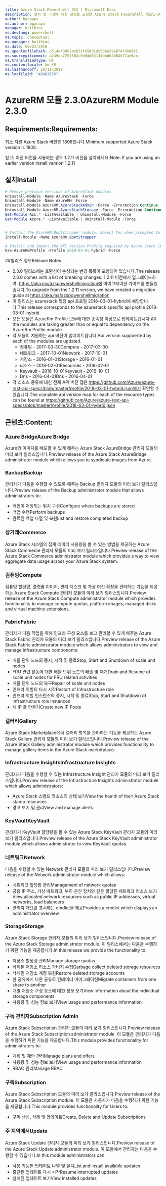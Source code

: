 ```yaml
---
title: Azure Stack PowerShell 개요 | Microsoft Docs
description: 설치 및 구성에 대한 설명을 포함한 Azure Stack PowerShell 개요입니다.
author: bganapa
ms.author: bganapa
manager: knithinc
ms.devlang: powershell
ms.topic: conceptual
ms.manager: knithinc
ms.date: 09/21/2018
ms.openlocfilehash: d514e43d82bcb51f65831dc506e58e8747db0381
ms.sourcegitcommit: a749eb729f583c9d0dd86141bbd04984d77ae9ab
ms.translationtype: HT
ms.contentlocale: ko-KR
ms.lasthandoff: 10/11/2018
ms.locfileid: "48882676"
---
```

# <a name="azurerm-module-230"></a><span data-ttu-id="a102a-103">AzureRM 모듈 2.3.0</span><span class="sxs-lookup"><span data-stu-id="a102a-103">AzureRM Module 2.3.0</span></span>

## <a name="requirements"></a><span data-ttu-id="a102a-104">Requirements:</span><span class="sxs-lookup"><span data-stu-id="a102a-104">Requirements:</span></span>
<span data-ttu-id="a102a-105">최소 지원 Azure Stack 버전은 1808입니다.</span><span class="sxs-lookup"><span data-stu-id="a102a-105">Minimum supported Azure Stack version is 1808.</span></span>

<span data-ttu-id="a102a-106">참고: 이전 버전을 사용하는 경우 1.2.11 버전을 설치하세요.</span><span class="sxs-lookup"><span data-stu-id="a102a-106">Note: If you are using an earlier version install version 1.2.11</span></span>


## <a name="install"></a><span data-ttu-id="a102a-107">설치</span><span class="sxs-lookup"><span data-stu-id="a102a-107">Install</span></span>
```powershell
# Remove previous versions of AzureStack modules
Uninstall-Module -Name AzureStack -Force 
Uninstall-Module -Name AzureRM -Force 
Uninstall-Module AzureRM.AzureStackAdmin -Force -ErrorAction Continue
Uninstall-Module AzureRM.AzureStackStorage -Force -ErrorAction Continue
Get-Module Azs.* -ListAvailable | Uninstall-Module -Force
Get-Module Azure.* -ListAvailable | Uninstall-Module -Force


# Install the AzureRM.Bootstrapper module. Select Yes when prompted to install NuGet
Install-Module -Name AzureRm.BootStrapper

# Install and import the API Version Profile required by Azure Stack into the current PowerShell session.
Use-AzureRmProfile -Profile 2018-03-01-hybrid -Force

```

##<a name="release-notes"></a><span data-ttu-id="a102a-108">릴리스 정보</span><span class="sxs-lookup"><span data-stu-id="a102a-108">Release Notes</span></span>
* <span data-ttu-id="a102a-109">2.3.0 릴리스에는 호환성이 손상되는 변경 목록이 포함되어 있습니다.</span><span class="sxs-lookup"><span data-stu-id="a102a-109">The release 2.3.0 comes with a list of breaking changes.</span></span> <span data-ttu-id="a102a-110">1.2.11 버전에서 업그레이드하여, https://aka.ms/azspowershellmigration에 마이그레이션 가이드를 만들었습니다.</span><span class="sxs-lookup"><span data-stu-id="a102a-110">To upgrade from the 1.2.11 version, we have created a migration guide at https://aka.ms/azspowershellmigration</span></span>
* <span data-ttu-id="a102a-111">이 릴리스는 azurestack 특정 api 프로필 2018-03-01-hybrid에 해당합니다.</span><span class="sxs-lookup"><span data-stu-id="a102a-111">This release corresponds to the azurestack specific api profile 2018-03-01-hybrid</span></span>
* <span data-ttu-id="a102a-112">모든 모듈은 AzureRm.Profile 모듈에 대한 종속성 이상으로 업데이트됩니다.</span><span class="sxs-lookup"><span data-stu-id="a102a-112">All the modules are taking greater than or equal to dependency on the AzureRm.Profile module.</span></span>
* <span data-ttu-id="a102a-113">각 모듈이 지원하는 api 버전이 업데이트됩니다.</span><span class="sxs-lookup"><span data-stu-id="a102a-113">Api version suppoerted by  each of the modules are updated.</span></span> 
    * <span data-ttu-id="a102a-114">컴퓨팅 - 2017-03-30</span><span class="sxs-lookup"><span data-stu-id="a102a-114">Compute - 2017-03-30</span></span>
    * <span data-ttu-id="a102a-115">네트워크 - 2017-10-01</span><span class="sxs-lookup"><span data-stu-id="a102a-115">Network - 2017-10-01</span></span>
    * <span data-ttu-id="a102a-116">저장소 - 2016-01-01</span><span class="sxs-lookup"><span data-stu-id="a102a-116">Storage - 2016-01-01</span></span>
    * <span data-ttu-id="a102a-117">리소스 - 2018-02-01</span><span class="sxs-lookup"><span data-stu-id="a102a-117">Resources - 2018-02-01</span></span>
    * <span data-ttu-id="a102a-118">Keyvault - 2016-10-01</span><span class="sxs-lookup"><span data-stu-id="a102a-118">Keyvault - 2016-10-01</span></span>
    * <span data-ttu-id="a102a-119">Dns - 2016-04-01</span><span class="sxs-lookup"><span data-stu-id="a102a-119">Dns - 2016-04-01</span></span>
* <span data-ttu-id="a102a-120">각 리소스 종류에 대한 전체 API 버전 맵은 https://github.com/Azure/azure-rest-api-specs/blob/master/profile/2018-03-01-hybrid.json에서 확인할 수 있습니다.</span><span class="sxs-lookup"><span data-stu-id="a102a-120">The complete api version map for each of the resource types can be found at https://github.com/Azure/azure-rest-api-specs/blob/master/profile/2018-03-01-hybrid.json</span></span>

## <a name="content"></a><span data-ttu-id="a102a-121">콘텐츠:</span><span class="sxs-lookup"><span data-stu-id="a102a-121">Content:</span></span>
### <a name="azure-bridge"></a><span data-ttu-id="a102a-122">Azure Bridge</span><span class="sxs-lookup"><span data-stu-id="a102a-122">Azure Bridge</span></span>
<span data-ttu-id="a102a-123">Azure의 이미지를 배포할 수 있게 해주는 Azure Stack AzureBridge 관리자 모듈의 미리 보기 릴리스입니다.</span><span class="sxs-lookup"><span data-stu-id="a102a-123">Preview release of the Azure Stack AzureBridge administrator module which allows you to syndicate images from Azure.</span></span>

### <a name="backup"></a><span data-ttu-id="a102a-124">Backup</span><span class="sxs-lookup"><span data-stu-id="a102a-124">Backup</span></span>
<span data-ttu-id="a102a-125">관리자가 다음을 수행할 수 있도록 해주는 Backup 관리자 모듈의 미리 보기 릴리스입니다.</span><span class="sxs-lookup"><span data-stu-id="a102a-125">Preview release of the Backup administrator module that allows administrators to:</span></span>
- <span data-ttu-id="a102a-126">백업이 저장되는 위치 구성</span><span class="sxs-lookup"><span data-stu-id="a102a-126">Configure where backups are stored</span></span>
- <span data-ttu-id="a102a-127">백업 수행</span><span class="sxs-lookup"><span data-stu-id="a102a-127">Perform backups</span></span>
- <span data-ttu-id="a102a-128">완료된 백업 나열 및 복원</span><span class="sxs-lookup"><span data-stu-id="a102a-128">List and restore completed backup</span></span>

### <a name="commerce"></a><span data-ttu-id="a102a-129">상거래</span><span class="sxs-lookup"><span data-stu-id="a102a-129">Commerce</span></span>
<span data-ttu-id="a102a-130">Azure Stack 시스템의 집계 데이터 사용량을 볼 수 있는 방법을 제공하는 Azure Stack Commerce 관리자 모듈의 미리 보기 릴리스입니다.</span><span class="sxs-lookup"><span data-stu-id="a102a-130">Preview release of the Azure Stack Commerce administrator module which provides a way to view aggregate data usage across your Azure Stack system.</span></span>

### <a name="compute"></a><span data-ttu-id="a102a-131">컴퓨팅</span><span class="sxs-lookup"><span data-stu-id="a102a-131">Compute</span></span>
<span data-ttu-id="a102a-132">컴퓨팅 할당량, 플랫폼 이미지, 관리 디스크 및 가상 머신 확장을 관리하는 기능을 제공하는 Azure Stack Compute 관리자 모듈의 미리 보기 릴리스입니다.</span><span class="sxs-lookup"><span data-stu-id="a102a-132">Preview release of the Azure Stack Compute administrator module which provides functionality to manage compute quotas, platform images, managed disks and virtual machine extensions.</span></span>

### <a name="fabric"></a><span data-ttu-id="a102a-133">Fabric</span><span class="sxs-lookup"><span data-stu-id="a102a-133">Fabric</span></span>
<span data-ttu-id="a102a-134">관리자가 다음 작업을 위해 인프라 구성 요소를 보고 관리할 수 있게 해주는 Azure Stack Fabric 관리자 모듈의 미리 보기 릴리스입니다.</span><span class="sxs-lookup"><span data-stu-id="a102a-134">Preview release of the Azure Stack Fabric administrator module which allows administrators to view and manage infrastructure components:</span></span>
- <span data-ttu-id="a102a-135">배율 단위 노드의 중지, 시작 및 종료</span><span class="sxs-lookup"><span data-stu-id="a102a-135">Stop, Start and Shutdown of scale unit nodes</span></span>
- <span data-ttu-id="a102a-136">FRU 관련 활동에 대한 배율 단위 노드의 배출 및 재개</span><span class="sxs-lookup"><span data-stu-id="a102a-136">Drain and Resume of scale unit nodes for FRU related activities</span></span>
- <span data-ttu-id="a102a-137">배율 단위 노드의 복구</span><span class="sxs-lookup"><span data-stu-id="a102a-137">Repair of scale unit nodes</span></span>
- <span data-ttu-id="a102a-138">인프라 역할의 다시 시작</span><span class="sxs-lookup"><span data-stu-id="a102a-138">Restart of Infrastructure role</span></span>
- <span data-ttu-id="a102a-139">인프라 역할 인스턴스의 중지, 시작 및 종료</span><span class="sxs-lookup"><span data-stu-id="a102a-139">Stop, Start and Shutdown of Infrastructure role instances</span></span>
- <span data-ttu-id="a102a-140">새 IP 풀 만들기</span><span class="sxs-lookup"><span data-stu-id="a102a-140">Create new IP Pools</span></span>


### <a name="gallery"></a><span data-ttu-id="a102a-141">갤러리</span><span class="sxs-lookup"><span data-stu-id="a102a-141">Gallery</span></span>
<span data-ttu-id="a102a-142">Azure Stack Marketplace에서 갤러리 항목을 관리하는 기능을 제공하는 Azure Stack Gallery 관리자 모듈의 미리 보기 릴리스입니다.</span><span class="sxs-lookup"><span data-stu-id="a102a-142">Preview release of the Azure Stack Gallery administrator module which provides functionality to manage gallery items in the Azure Stack marketplace.</span></span>

### <a name="infrastructure-insights"></a><span data-ttu-id="a102a-143">Infrastructure Insights</span><span class="sxs-lookup"><span data-stu-id="a102a-143">Infrastructure Insights</span></span>
<span data-ttu-id="a102a-144">관리자가 다음을 수행할 수 있는 Infrastructure Insight 관리자 모듈의 미리 보기 릴리스입니다.</span><span class="sxs-lookup"><span data-stu-id="a102a-144">Preview release of the Infrastructure Insights administrator module which allows administrators:</span></span>
- <span data-ttu-id="a102a-145">Azure Stack 스탬프 리소스의 상태 보기</span><span class="sxs-lookup"><span data-stu-id="a102a-145">View the health of their Azure Stack stamp resources</span></span>
- <span data-ttu-id="a102a-146">경고 보기 및 관리</span><span class="sxs-lookup"><span data-stu-id="a102a-146">View and manage alerts</span></span>

### <a name="keyvault"></a><span data-ttu-id="a102a-147">KeyVault</span><span class="sxs-lookup"><span data-stu-id="a102a-147">KeyVault</span></span>
<span data-ttu-id="a102a-148">관리자가 KeyVault 할당량을 볼 수 있는 Azure Stack KeyVault 관리자 모듈의 미리 보기 릴리스입니다.</span><span class="sxs-lookup"><span data-stu-id="a102a-148">Preview release of the Azure Stack KeyVault administrator module which allows administrator to view KeyVault quotas.</span></span>

### <a name="network"></a><span data-ttu-id="a102a-149">네트워크</span><span class="sxs-lookup"><span data-stu-id="a102a-149">Network</span></span>
<span data-ttu-id="a102a-150">다음을 수행할 수 있는 Network 관리자 모듈의 미리 보기 릴리스입니다.</span><span class="sxs-lookup"><span data-stu-id="a102a-150">Preview release of the Network administrator module which allows:</span></span>
- <span data-ttu-id="a102a-151">네트워크 할당량 관리</span><span class="sxs-lookup"><span data-stu-id="a102a-151">Management of network quotas</span></span>
- <span data-ttu-id="a102a-152">공용 IP 주소, 가상 네트워크, 부하 분산 장치와 같은 할당된 네트워크 리소스 보기</span><span class="sxs-lookup"><span data-stu-id="a102a-152">View allocated network resources such as public IP addresses, virtual networks, load balancers</span></span>
- <span data-ttu-id="a102a-153">관리자 개요를 표시하는 cmdlet을 제공</span><span class="sxs-lookup"><span data-stu-id="a102a-153">Provides a cmdlet which displays an administrator overview</span></span>

### <a name="storage"></a><span data-ttu-id="a102a-154">Storage</span><span class="sxs-lookup"><span data-stu-id="a102a-154">Storage</span></span>
<span data-ttu-id="a102a-155">Azure Stack Storage 관리자 모듈의 미리 보기 릴리스입니다.</span><span class="sxs-lookup"><span data-stu-id="a102a-155">Preview release of the Azure Stack Storage administrator module.</span></span>  <span data-ttu-id="a102a-156">이 릴리스에서는 다음을 수행하기 위한 기능을 제공합니다.</span><span class="sxs-lookup"><span data-stu-id="a102a-156">In this release we provide the functionality to:</span></span>
- <span data-ttu-id="a102a-157">저장소 할당량 관리</span><span class="sxs-lookup"><span data-stu-id="a102a-157">Manage storage quotas</span></span>
- <span data-ttu-id="a102a-158">삭제된 저장소 리소스 가비지 수집</span><span class="sxs-lookup"><span data-stu-id="a102a-158">Garbage collect deleted storage resources</span></span>
- <span data-ttu-id="a102a-159">삭제된 저장소 계정 복원</span><span class="sxs-lookup"><span data-stu-id="a102a-159">Restore deleted storage accounts</span></span>
- <span data-ttu-id="a102a-160">한 공유에서 다른 공유로 컨테이너 마이그레이션</span><span class="sxs-lookup"><span data-stu-id="a102a-160">Migrate containers from one share to another</span></span>
- <span data-ttu-id="a102a-161">개별 저장소 구성 요소에 대한 정보 보기</span><span class="sxs-lookup"><span data-stu-id="a102a-161">View information about the individual storage components</span></span>
- <span data-ttu-id="a102a-162">사용량 및 성능 정보 보기</span><span class="sxs-lookup"><span data-stu-id="a102a-162">View usage and performance information</span></span>

### <a name="subscription-admin"></a><span data-ttu-id="a102a-163">구독 관리자</span><span class="sxs-lookup"><span data-stu-id="a102a-163">Subscription Admin</span></span>
<span data-ttu-id="a102a-164">Azure Stack Subscription 관리자 모듈의 미리 보기 릴리스입니다.</span><span class="sxs-lookup"><span data-stu-id="a102a-164">Preview release of the Azure Stack Subscription administrator module.</span></span>  <span data-ttu-id="a102a-165">이 모듈은 관리자가 다음을 수행하기 위한 기능을 제공합니다.</span><span class="sxs-lookup"><span data-stu-id="a102a-165">This module provides functionality for administrators to:</span></span>
- <span data-ttu-id="a102a-166">계획 및 제안 관리</span><span class="sxs-lookup"><span data-stu-id="a102a-166">Manage plans and offers</span></span>
- <span data-ttu-id="a102a-167">사용량 및 성능 정보 보기</span><span class="sxs-lookup"><span data-stu-id="a102a-167">View usage and performance information</span></span>
- <span data-ttu-id="a102a-168">RBAC 관리</span><span class="sxs-lookup"><span data-stu-id="a102a-168">Manage RBAC</span></span>

### <a name="subscription"></a><span data-ttu-id="a102a-169">구독</span><span class="sxs-lookup"><span data-stu-id="a102a-169">Subscription</span></span>
<span data-ttu-id="a102a-170">Azure Stack Subscription 모듈의 미리 보기 릴리스입니다.</span><span class="sxs-lookup"><span data-stu-id="a102a-170">Preview release of the Azure Stack Subscription module.</span></span>  <span data-ttu-id="a102a-171">이 모듈은 사용자가 다음을 수행하기 위한 기능을 제공합니다.</span><span class="sxs-lookup"><span data-stu-id="a102a-171">This module provides functionality for Users to:</span></span>
- <span data-ttu-id="a102a-172">구독 생성, 삭제 및 업데이트</span><span class="sxs-lookup"><span data-stu-id="a102a-172">Create, Delete and Update Subscriptions</span></span>

### <a name="update"></a><span data-ttu-id="a102a-173">주 지역에서</span><span class="sxs-lookup"><span data-stu-id="a102a-173">Update</span></span>
<span data-ttu-id="a102a-174">Azure Stack Update 관리자 모듈의 미리 보기 릴리스입니다.</span><span class="sxs-lookup"><span data-stu-id="a102a-174">Preview release of the Azure Stack Update administrator module.</span></span>  <span data-ttu-id="a102a-175">이 모듈에서 관리자는 다음을 수행할 수 있습니다.</span><span class="sxs-lookup"><span data-stu-id="a102a-175">In this module administrators can:</span></span>
- <span data-ttu-id="a102a-176">사용 가능한 업데이트 나열 및 설치</span><span class="sxs-lookup"><span data-stu-id="a102a-176">List and install available updates</span></span>
- <span data-ttu-id="a102a-177">중단된 업데이트 다시 시작</span><span class="sxs-lookup"><span data-stu-id="a102a-177">Resume interrupted updates</span></span>
- <span data-ttu-id="a102a-178">설치된 업데이트 보기</span><span class="sxs-lookup"><span data-stu-id="a102a-178">View installed updates</span></span>
